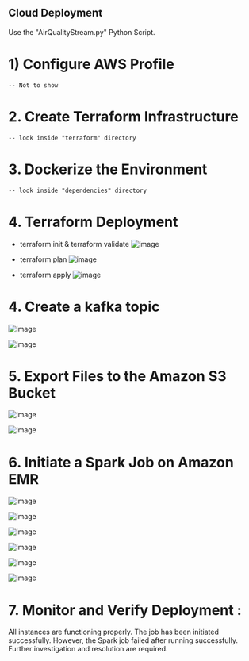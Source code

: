 ## Cloud Deployment
Use the "AirQualityStream.py" Python Script.



# 1) Configure AWS Profile
    -- Not to show



# 2. Create Terraform Infrastructure
    -- look inside "terraform" directory



# 3. Dockerize the Environment
    -- look inside "dependencies" directory



# 4. Terraform Deployment

- terraform init & terraform validate
![image](https://github.com/Timilla/api-kafka-spark/assets/95149290/fb969d63-b872-47c8-81e4-8019a2d589a6)

- terraform plan
![image](https://github.com/Timilla/api-kafka-spark/assets/95149290/3e0ceedc-3816-411c-a936-30d02f484dc4)

- terraform apply
![image](https://github.com/Timilla/api-kafka-spark/assets/95149290/dfecdfee-75dc-4112-a96a-3d32b2762f6a)



# 4. Create a kafka topic
![image](https://github.com/Timilla/api-kafka-spark/assets/95149290/a189df20-6124-42a7-b580-e2c3ba626981)

![image](https://github.com/Timilla/api-kafka-spark/assets/95149290/4001bd45-5841-4835-905d-760abeb25ff0)




# 5. Export Files to the Amazon S3 Bucket
![image](https://github.com/Timilla/api-kafka-spark/assets/95149290/2bcb69b4-55b0-4438-ad08-8aaec2ed0479)

![image](https://github.com/Timilla/api-kafka-spark/assets/95149290/16dbbe3f-6908-40cd-9287-d044efa129cf)



# 6. Initiate a Spark Job on Amazon EMR
![image](https://github.com/Timilla/api-kafka-spark/assets/95149290/e754a014-5114-4d96-ad14-005445d47f97)

![image](https://github.com/Timilla/api-kafka-spark/assets/95149290/b8e5a382-8910-4cdd-999d-1133309756eb)

![image](https://github.com/Timilla/api-kafka-spark/assets/95149290/b1d40fd6-9930-4745-a51e-60598c211274)

![image](https://github.com/Timilla/api-kafka-spark/assets/95149290/9b70e525-ba3b-49a4-9d56-f14ace855266)

![image](https://github.com/Timilla/api-kafka-spark/assets/95149290/cc0cc101-29b2-48da-bd4f-aa744b4aacfe)

![image](https://github.com/Timilla/api-kafka-spark/assets/95149290/944b62a7-8611-4dea-99f2-8b7577f9d9af)



# 7. Monitor and Verify Deployment :
All instances are functioning properly.
The job has been initiated successfully.
However, the Spark job failed after running successfully. Further investigation and resolution are required.



